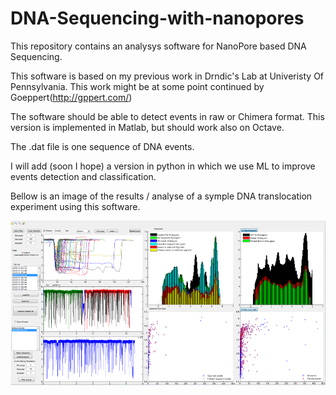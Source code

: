 # DNA-Sequencing-with-nanopores
This repository contains an analysys software for NanoPore based DNA Sequencing.

This software is based on my previous work in Drndic's Lab at Univeristy Of Pennsylvania. This work might be at some point continued by Goeppert(http://gppert.com/)

The software should be able to detect events in raw or Chimera format.
This version is implemented in Matlab, but should work also on Octave.

The .dat file is one sequence of DNA events. 

I will add (soon I hope) a version in python in which we use ML to improve events detection and classification.

Bellow is an image of the results / analyse of a symple DNA translocation experiment using this software.

![alt text](https://github.com/intelpen/DNA-Sequencing-with-nanopores/blob/master/DNA-Sequencing.png)

